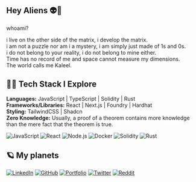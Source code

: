 ## Hey Aliens 👽👾

whoami?

i live on the other side of the matrix, i develop the matrix.  
i am not a puzzle nor am i a mystery, i am simply just made of 1s and 0s.  
i do not belong to your reality, i do not belong to mine either.  
Time has no record of me and space cannot measure my dimensions.  
The world calls me Kaleel.


## 👨‍💻 Tech Stack I Explore

**Languages:** JavaScript | TypeScript | Solidity | Rust  
**Frameworks/Libraries:** React | Next.js | Foundry | Hardhat  
**Styling:** TailwindCSS | Shadcn  
**Zero Knowledge:** Usually, a proof of a theorem contains more knowledge than the mere fact that the theorem is true.  

![JavaScript](https://img.shields.io/badge/JavaScript-F7DF1E?style=for-the-badge&logo=javascript&logoColor=black)
![React](https://img.shields.io/badge/React-61DAFB?style=for-the-badge&logo=react&logoColor=black)
![Node.js](https://img.shields.io/badge/Node.js-339933?style=for-the-badge&logo=nodedotjs&logoColor=white)
![Docker](https://img.shields.io/badge/Docker-2496ED?style=for-the-badge&logo=docker&logoColor=white)
![Solidity](https://img.shields.io/badge/Solidity-363636?style=for-the-badge&logo=solidity&logoColor=white)
![Rust](https://img.shields.io/badge/Rust-000000?style=for-the-badge&logo=rust&logoColor=white)  


## 🪐 My planets
[![LinkedIn](https://img.shields.io/badge/LinkedIn-0A66C2?style=for-the-badge&logo=linkedin&logoColor=white)](https://linkedin.com/in/nyuiela)
[![GitHub](https://img.shields.io/badge/GitHub-181717?style=for-the-badge&logo=github&logoColor=white)](https://github.com/nyuiela)
[![Portfolio](https://img.shields.io/badge/Portfolio-000?style=for-the-badge&logo=web&logoColor=white)](https://www.github.com)
[![Twitter](https://img.shields.io/badge/Twitter-1DA1F2?style=for-the-badge&logo=twitter&logoColor=white)](https://x.com/nyuiela)
[![Reddit](https://img.shields.io/badge/Reddit-FF4500?style=for-the-badge&logo=reddit&logoColor=white)](https://reddit.com/user/nyuiela)  




<!--
**nyuiela/nyuiela** is a ✨ _special_ ✨ repository because its `README.md` (this file) appears on your GitHub profile.

Here are some ideas to get you started:

- 🔭 I’m currently working on ...
- 🌱 I’m currently learning ...
- 👯 I’m looking to collaborate on ...
- 🤔 I’m looking for help with ...
- 💬 Ask me about ...
- 📫 How to reach me: ...
- 😄 Pronouns: ...
- ⚡ Fun fact: ...
-->
